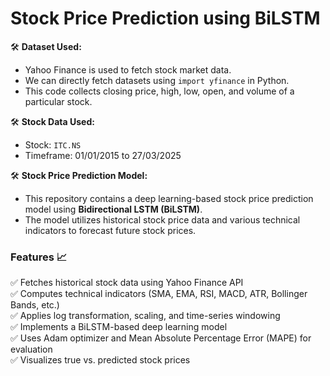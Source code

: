 # Stock Price Prediction using BiLSTM

🛠️ **Dataset Used:**  
- Yahoo Finance is used to fetch stock market data.  
- We can directly fetch datasets using `import yfinance` in Python.  
- This code collects closing price, high, low, open, and volume of a particular stock.  

🛠️ **Stock Data Used:**  
- Stock: `ITC.NS`  
- Timeframe: 01/01/2015 to 27/03/2025  

🛠️ **Stock Price Prediction Model:**  
- This repository contains a deep learning-based stock price prediction model using **Bidirectional LSTM (BiLSTM)**.  
- The model utilizes historical stock price data and various technical indicators to forecast future stock prices.  

### **Features 📈**  
✅ Fetches historical stock data using Yahoo Finance API  
✅ Computes technical indicators (SMA, EMA, RSI, MACD, ATR, Bollinger Bands, etc.)  
✅ Applies log transformation, scaling, and time-series windowing  
✅ Implements a BiLSTM-based deep learning model  
✅ Uses Adam optimizer and Mean Absolute Percentage Error (MAPE) for evaluation  
✅ Visualizes true vs. predicted stock prices  
